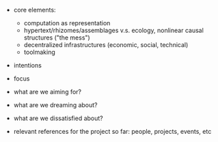 * core elements:
    * computation as representation
    * hypertext/rhizomes/assemblages v.s. ecology, nonlinear causal structures ("the mess")
    * decentralized infrastructures (economic, social, technical)
    * toolmaking

* intentions
* focus
* what are we aiming for?
* what are we dreaming about?
* what are we dissatisfied about?
* relevant references for the project so far: people, projects, events, etc
